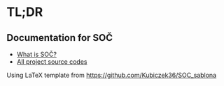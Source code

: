 # TL;DR
## Documentation for SOČ

- [What is SOČ?](https://www.soc.cz/chci-delat-soc/)
- [All project source codes](https://github.com/histories-cc)


Using LaTeX template from https://github.com/Kubiczek36/SOC_sablona